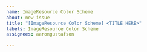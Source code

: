 ```yaml
---
name: ImageResource Color Scheme
about: new issue
title: "[ImageResource Color Scheme] <TITLE HERE>"
labels: ImageResource Color Scheme
assignees: aarongustafson

---
```



